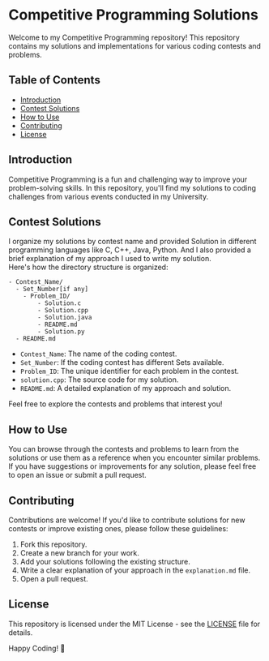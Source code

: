 # Competitive Programming Solutions

Welcome to my Competitive Programming repository! This repository contains my solutions and implementations for various coding contests and problems.

## Table of Contents
- [Introduction](#introduction)
- [Contest Solutions](#contest-solutions)
- [How to Use](#how-to-use)
- [Contributing](#contributing)
- [License](#license)

## Introduction
Competitive Programming is a fun and challenging way to improve your problem-solving skills. In this repository, you'll find my solutions to coding challenges from various events conducted in my University.

## Contest Solutions
I organize my solutions by contest name and provided Solution in different programming languages like C, C++, Java, Python. And I also provided a brief explanation of my approach I used to write my solution.  
Here's how the directory structure is organized:

```
- Contest_Name/
  - Set_Number[if any]
    - Problem_ID/
        - Solution.c
        - Solution.cpp
        - Solution.java
        - README.md
        - Solution.py
  - README.md
```

- `Contest_Name`: The name of the coding contest.
- `Set_Number`: If the coding contest has different Sets available.
- `Problem_ID`: The unique identifier for each problem in the contest.
- `solution.cpp`: The source code for my solution.
- `README.md`: A detailed explanation of my approach and solution.

Feel free to explore the contests and problems that interest you!

## How to Use
You can browse through the contests and problems to learn from the solutions or use them as a reference when you encounter similar problems. If you have suggestions or improvements for any solution, please feel free to open an issue or submit a pull request.

## Contributing
Contributions are welcome! If you'd like to contribute solutions for new contests or improve existing ones, please follow these guidelines:
1. Fork this repository.
2. Create a new branch for your work.
3. Add your solutions following the existing structure.
4. Write a clear explanation of your approach in the `explanation.md` file.
5. Open a pull request.

## License
This repository is licensed under the MIT License - see the [LICENSE](LICENSE) file for details.

Happy Coding! 🚀
